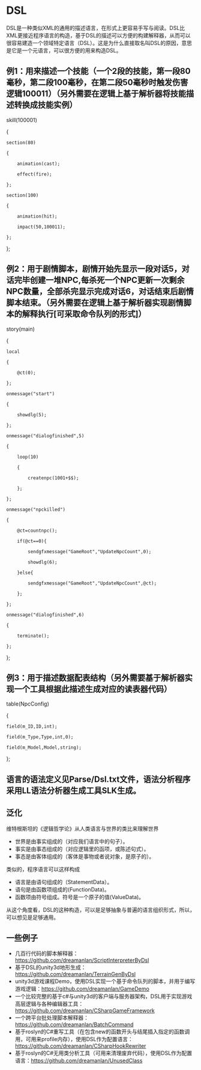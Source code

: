 # DSL
DSL是一种类似XML的通用的描述语言，在形式上更容易手写与阅读。DSL比XML更接近程序语言的构造，基于DSL的描述可以方便的构建解释器，从而可以很容易建造一个领域特定语言（DSL）。这是为什么直接取名叫DSL的原因，意思是它是一个元语言，可以很方便的用来构造DSL。

## 例1：用来描述一个技能（一个2段的技能，第一段80毫秒，第二段100毫秒，在第二段50毫秒时触发伤害逻辑100011）（另外需要在逻辑上基于解析器将技能描述转换成技能实例）

skill(100001)

{

	section(80)
	
	{
	
		animation(cast);
		
		effect(fire);
		
	};
	
	section(100)
	
	{
	
		animation(hit);
		
		impact(50,100011);
		
	};
	
};

## 例2：用于剧情脚本，剧情开始先显示一段对话5，对话完毕创建一堆NPC,每杀死一个NPC更新一次剩余NPC数量，全部杀完显示完成对话6，对话结束后剧情脚本结束。（另外需要在逻辑上基于解析器实现剧情脚本的解释执行[可采取命令队列的形式]）

story(main)

{

	local
	
	{
	
		@ct(0);
		
	};
	
	onmessage("start")
	
	{
	
		showdlg(5);
		
	};
	
	onmessage("dialogfinished",5)
	
	{
	
		loop(10)
		
		{
		
			createnpc(1001+$$);
			
		};
		
	};
	
	onmessage("npckilled")
	
	{
	
		@ct=countnpc();
		
		if(@ct==0){
		
			sendgfxmessage("GameRoot","UpdateNpcCount",0);
			
			showdlg(6);
			
		}else{
		
			sendgfxmessage("GameRoot","UpdateNpcCount",@ct);
			
		};
		
	};
	
	onmessage("dialogfinished",6)
	
	{
	
		terminate();
		
	};
	
};

## 例3：用于描述数据配表结构（另外需要基于解析器实现一个工具根据此描述生成对应的读表器代码）

table(NpcConfig)

{

	field(m_ID,ID,int);
	
	field(m_Type,Type,int,0);
	
	field(m_Model,Model,string);
	
};


## 语言的语法定义见Parse/Dsl.txt文件，语法分析程序采用LL语法分析器生成工具SLK生成。


## 泛化
维特根斯坦的《逻辑哲学论》从人类语言与世界的类比来理解世界
- 世界是由事实组成的（对应我们语言中的句子）。
- 事实是由事态组成的（对应逻辑里的函项，或陈述句式）。
- 事态是由客体组成的（客体是事物或者说对象，是原子的）。


类似的，程序语言可以这样构成
- 语言是由语句组成的（StatementData）。
- 语句是由函数项组成的(FunctionData)。
- 函数项由符号组成。符号是一个原子的值(ValueData)。


从这个角度看，DSL的这种构造，可以是足够抽象与普遍的语言组织形式，所以，可以想见是足够通用。

## 一些例子
- 几百行代码的脚本解释器：https://github.com/dreamanlan/ScriptInterpreterByDsl
- 基于DSL的unity3d地形生成：https://github.com/dreamanlan/TerrainGenByDsl
- unity3d游戏课程Demo，使用DSL实现一个基于命令队列的脚本，并用于编写游戏逻辑：https://github.com/dreamanlan/GameDemo
- 一个比较完整的基于c#与unity3d的客户端与服务器架构，DSL用于实现游戏高层逻辑与各种编辑器工具：https://github.com/dreamanlan/CSharpGameFramework
- 一个跨平台批处理脚本解释器：https://github.com/dreamanlan/BatchCommand
- 基于roslyn的C#重写工具（在包含new的函数开头与结尾插入指定的函数调用，可用来profile内存），使用DSL作为配置语言：https://github.com/dreamanlan/CSharpHookRewriter
- 基于roslyn的C#无用类分析工具（可用来清理废弃代码），使用DSL作为配置语言：https://github.com/dreamanlan/UnusedClass
